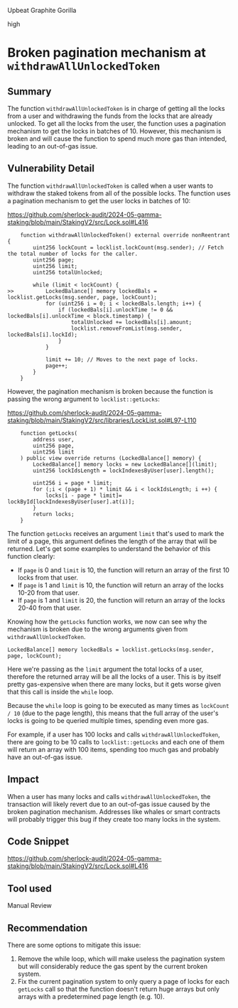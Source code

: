 Upbeat Graphite Gorilla

high

# Broken pagination mechanism at `withdrawAllUnlockedToken`

## Summary

The function `withdrawAllUnlockedToken` is in charge of getting all the locks from a user and withdrawing the funds from the locks that are already unlocked. To get all the locks from the user, the function uses a pagination mechanism to get the locks in batches of 10. However, this mechanism is broken and will cause the function to spend much more gas than intended, leading to an out-of-gas issue. 

## Vulnerability Detail

The function `withdrawAllUnlockedToken` is called when a user wants to withdraw the staked tokens from all of the possible locks. The function uses a pagination mechanism to get the user locks in batches of 10:

https://github.com/sherlock-audit/2024-05-gamma-staking/blob/main/StakingV2/src/Lock.sol#L416
```solidity
    function withdrawAllUnlockedToken() external override nonReentrant {
        uint256 lockCount = locklist.lockCount(msg.sender); // Fetch the total number of locks for the caller.
        uint256 page;
        uint256 limit;
        uint256 totalUnlocked;
        
        while (limit < lockCount) {
>>          LockedBalance[] memory lockedBals = locklist.getLocks(msg.sender, page, lockCount);
            for (uint256 i = 0; i < lockedBals.length; i++) {
                if (lockedBals[i].unlockTime != 0 && lockedBals[i].unlockTime < block.timestamp) {
                    totalUnlocked += lockedBals[i].amount;
                    locklist.removeFromList(msg.sender, lockedBals[i].lockId);
                }
            }

            limit += 10; // Moves to the next page of locks.
            page++;
        }
    }
```

However, the pagination mechanism is broken because the function is passing the wrong argument to `locklist::getLocks`:

https://github.com/sherlock-audit/2024-05-gamma-staking/blob/main/StakingV2/src/libraries/LockList.sol#L97-L110
```solidity
    function getLocks(
        address user,
        uint256 page,
        uint256 limit
    ) public view override returns (LockedBalance[] memory) {
        LockedBalance[] memory locks = new LockedBalance[](limit);
        uint256 lockIdsLength = lockIndexesByUser[user].length();

        uint256 i = page * limit;
        for (;i < (page + 1) * limit && i < lockIdsLength; i ++) {
            locks[i - page * limit]= lockById[lockIndexesByUser[user].at(i)];
        }
        return locks;
    }
```

The function `getLocks` receives an argument `limit` that's used to mark the limit of a page, this argument defines the length of the array that will be returned. Let's get some examples to understand the behavior of this function clearly:

- If `page` is 0 and `limit` is 10, the function will return an array of the first 10 locks from that user. 
- If `page` is 1 and `limit` is 10, the function will return an array of the locks 10-20 from that user. 
- If `page` is 1 and `limit` is 20, the function will return an array of the locks 20-40 from that user.


Knowing how the `getLocks` function works, we now can see why the mechanism is broken due to the wrong arguments given from `withdrawAllUnlockedToken`. 

```solidity
LockedBalance[] memory lockedBals = locklist.getLocks(msg.sender, page, lockCount);
```

Here we're passing as the `limit` argument the total locks of a user, therefore the returned array will be all the locks of a user. This is by itself pretty gas-expensive when there are many locks, but it gets worse given that this call is inside the `while` loop. 

Because the `while` loop is going to be executed as many times as `lockCount / 10` (due to the page length), this means that the full array of the user's locks is going to be queried multiple times, spending even more gas. 

For example, if a user has 100 locks and calls `withdrawAllUnlockedToken`, there are going to be 10 calls to `locklist::getLocks` and each one of them will return an array with 100 items, spending too much gas and probably have an out-of-gas issue. 

## Impact

When a user has many locks and calls `withdrawAllUnlockedToken`, the transaction will likely revert due to an out-of-gas issue caused by the broken pagination mechanism. Addresses like whales or smart contracts will probably trigger this bug if they create too many locks in the system. 

## Code Snippet

https://github.com/sherlock-audit/2024-05-gamma-staking/blob/main/StakingV2/src/Lock.sol#L416

## Tool used

Manual Review

## Recommendation

There are some options to mitigate this issue:

1. Remove the while loop, which will make useless the pagination system but will considerably reduce the gas spent by the current broken system.
2. Fix the current pagination system to only query a page of locks for each `getLocks` call so that the function doesn't return huge arrays but only arrays with a predetermined page length (e.g. 10).
